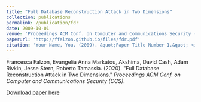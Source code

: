```yaml
---
title: "Full Database Reconstruction Attack in Two Dimensions"
collection: publications
permalink: /publication/fdr
date: 2009-10-01
venue: 'Proceedings ACM Conf. on Computer and Communications Security (CCS)'
paperurl: 'http://ffalzon.github.io/files/fdr.pdf'
citation: 'Your Name, You. (2009). &quot;Paper Title Number 1.&quot; <i>Journal 1</i>. 1(1).'
---
```


Francesca Falzon, Evangelia Anna Markatou, Akshima, David Cash, Adam Rivkin, Jesse Stern, Roberto Tamassia. (2020). "Full Database Reconstruction Attack in Two Dimensions." <i>Proceedings ACM Conf. on Computer and Communications Security (CCS)</i>.

[Download paper here](http://ffalzon.github.io/files/fdr.pdf)
